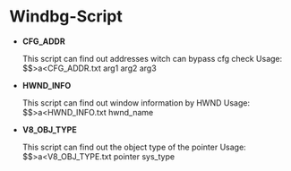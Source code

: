 # Windbg-Script

- **CFG_ADDR**

    This script can find out addresses witch can bypass cfg check
    Usage:  $$>a<CFG_ADDR.txt arg1 arg2 arg3

- **HWND_INFO**

    This script can find out window information by HWND
    Usage:  $$>a<HWND_INFO.txt hwnd_name
	
- **V8_OBJ_TYPE**

	This script can find out the object type of the pointer
    Usage:  $$>a<V8_OBJ_TYPE.txt pointer sys_type



